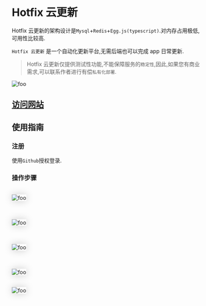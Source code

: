 # Hotfix 云更新

Hotfix 云更新的架构设计是`Mysql`+`Redis`+`Egg.js(typescript)`.对内存占用极低,可用性比较高.

`Hotfix 云更新` 是一个自动化更新平台,无需后端也可以完成 app 日常更新.

> Hotfix 云更新仅提供测试性功能,不能保障服务的`稳定性`,因此,如果您有商业需求,可以联系作者进行有偿`私有化部署`.

<img  :src="$withBase('/h2.png')" alt="foo">

## [访问网站](https://hotfix.femirror.com/)

## 使用指南

### 注册

使用`Github`授权登录.

### 操作步骤

<br>

<img style="box-shadow:0 0 20px #ccc"  :src="$withBase('/hotfix/1.png')" alt="foo">

<br><br>
<img style="box-shadow:0 0 20px #ccc"  :src="$withBase('/hotfix/2.png')" alt="foo">

<br><br>
<img style="box-shadow:0 0 20px #ccc"  :src="$withBase('/hotfix/3.png')" alt="foo">

<br><br>
<img style="box-shadow:0 0 20px #ccc"  :src="$withBase('/hotfix/4.png')" alt="foo">
<br><br>

<img style="box-shadow:0 0 20px #ccc"  :src="$withBase('/hotfix/5.png')" alt="foo">
